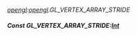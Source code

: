 _[opengl](../../modules/opengl/opengl-module.md):[opengl](../../modules/opengl/opengl-module.md).GL\_VERTEX\_ARRAY\_STRIDE_
##### Const GL\_VERTEX\_ARRAY\_STRIDE:[Int](../../modules/wonkey/wonkey-types-int.md)
